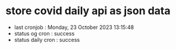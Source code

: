 # store covid daily api as json data

- last cronjob : Monday, 23 October 2023 13:15:48
- status og cron : success
- status daily cron : success
      
      